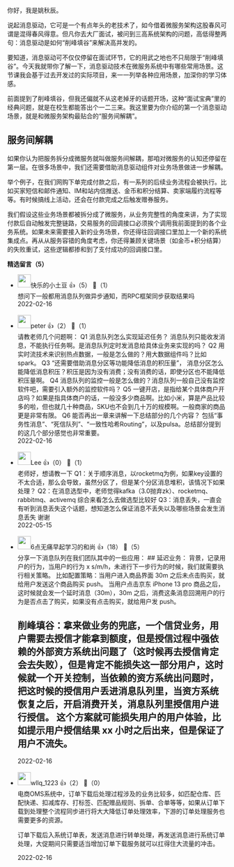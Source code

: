 你好，我是姚秋辰。

说起消息驱动，它可是一个有点年头的老技术了，如今借着微服务架构这股春风可谓是混得春风得意。但凡你去大厂面试，被问到三高系统架构的问题，高低得整两句：消息驱动是如何“削峰填谷”来解决高并发的。

要知道，消息驱动可不仅仅停留在面试环节，它的用武之地也不只局限于“削峰填谷”。今天我就带你了解一下，消息驱动技术在微服务系统中有哪些常用场景。这节课我会基于过去开发过的实际项目，来一一列举各种应用场景，加深你的学习体感。

前面提到了削峰填谷，但我还偏就不从这老掉牙的话题开场，这种“面试宝典”里的经典问题，就是在校生都能答出个一二三来。我这里要为你介绍的第一个消息驱动场景，就是和微服务架构最贴合的“服务间解耦”。

## 服务间解耦

如果你认为把服务拆分成微服务就叫做服务间解耦，那咱对微服务的认知还停留在第一层。在很多场景中，我们还需要借助消息驱动组件对业务场景做进一步解耦。

举个例子，在我们网购下单完成付款之后，有一系列的后续业务流程会被执行。比如买家短信和邮件通知、IM和站内信推送、金币和积分结算、卖家端履约流程等等。有时候搞线上活动，还会在付款完成之后触发赠券服务。

我们假设这些业务场景都被拆分成了微服务，从业务完整性的角度来讲，为了实现付款后自动触发完整链路，交易服务的回调接口必须挨个调用我前面提到的各个业务系统。如果未来需要接入新的业务场景，你还得往回调接口里加上一个新的系统集成点。再从从服务容错的角度考虑，你还得兼顾关键场景（如金币+积分结算）的失败重试，这些逻辑都掺和到了支付成功的回调接口里。
<div><strong>精选留言（5）</strong></div><ul>
<li><img src="https://static001.geekbang.org/account/avatar/00/21/d5/d6/5ef8fa9b.jpg" width="30px"><span>快乐的小土豆</span> 👍（5） 💬（1）<div>想问下一般都用消息队列做异步通知，而RPC框架同步获取结果吗</div>2022-02-16</li><br/><li><img src="https://static001.geekbang.org/account/avatar/00/10/25/87/f3a69d1b.jpg" width="30px"><span>peter</span> 👍（2） 💬（1）<div>请教老师几个问题啊：
Q1  消息队列怎么实现延迟任务？ 
    消息队列只能收发消息，不能执行任务啊。是消息队列定时发消息给具体业务来实现的吗？
Q2  用实时流技术来识别热点数据，一般是怎么做的？用大数据组件吗？比如spark。
Q3 “还需要借助消息分区等功能降低消息的积压量”，
    消息分区怎么能降低消息积压？积压是因为没有消费；没有消费的话，即使分区也不能降低积压量啊。
Q4  消息队列的监控一般是怎么做的？消息队列一般自己没有监控软件吧，需要引入额外的监控软件吗？
Q5 一键开店，是指给某个具体商户开店吗？如果是指具体商户的话，一般没多少商品啊。比如小米，算是产品比较多的啦，但也就几十种商品，SKU也不会到几十万的规模啊。一般商家的商品更是非常有限。
Q6 能否再出一章来讲解一下总结部分的几个内容？
  包括“事务性消息”、“死信队列”、“一致性哈希Routing”，以及pulsa。总结部分提到的这几个部分感觉也非常重要。</div>2022-02-16</li><br/><li><img src="https://static001.geekbang.org/account/avatar/00/11/a1/6d/a4ff33bb.jpg" width="30px"><span>Lee</span> 👍（0） 💬（1）<div>老师好，想请教一下
Q1：关于顺序消息，以rocketmq为例，如果key设置的不太合适，那么会导致，虽然分区了，但是某个分区消息堆积，该情况下如果处理？
Q2：在消息选型中，老师觉得kafka（3.0抛弃zk）、rocketmq、rabbitmq、activemq 综合来看怎么去做选型比较好
Q3：消息丢失，一直会有听到消息丢失这个话题，想知道怎么保证消息不丢失以及哪些场景会发生消息丢失
谢谢
</div>2022-05-15</li><br/><li><img src="https://static001.geekbang.org/account/avatar/00/19/fd/58/1af629c7.jpg" width="30px"><span>6点无痛早起学习的和尚</span> 👍（18） 💬（5）<div>分享一下消息队列在我们团队其中的一些应用：
## 延迟业务：
背景，记录用户的行为，当用户的行为 x s&#47;m&#47;h，未进行下一步行为的时候，我们就需要执行相关策略。
比如配置策略：当用户进入商品界面 30m 之后未点击购买，就给用户发送这个商品购买 push。
当用户点击京东 iPhone 13 pro 商品之后，这时候就会发一个延时消息（30m），30m 之后，消费这条消息回溯用户的行为是否点击了购买，如果没有点击购买，就给用户发 push。

## 削峰填谷：拿来做业务的兜底，一个信贷业务，用户需要去授信才能拿到额度，但是授信过程中强依赖的外部资方系统出问题了（这时候再去授信肯定会去失败），但是肯定不能损失这一部分用户，这时候就一个开关控制，当依赖的资方系统出问题时，把这时候的授信用户丢进消息队列里，当资方系统恢复之后，开启消费开关，消息队列里授信用户进行授信。 这个方案就可能损失用户的用户体验，比如提示用户授信结果 xx 小时之后出来，但是保证了用户不流失。</div>2022-02-16</li><br/><li><img src="https://static001.geekbang.org/account/avatar/00/1e/e1/c6/b7df46dc.jpg" width="30px"><span>wllq_1223</span> 👍（2） 💬（0）<div>电商OMS系统中，订单下载后处理过程涉及的业务比较多，如匹配仓库、匹配快递、扣减库存、打标签、匹配赠品规则、拆单、合单等等，如果从订单下载到处理整个流程同步进行将大大降低订单处理效率，下游的订单处理服务也需要更多的资源。
订单下载后入系统订单表，发送消息进行转单处理，再发送消息进行系统订单处理，大促期间只需要适当增加订单下载服务就可以扛得住大流量的冲击。</div>2022-02-16</li><br/>
</ul>